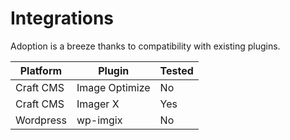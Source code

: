 # Integrations

Adoption is a breeze thanks to compatibility with existing plugins.


| Platform  | Plugin         | Tested |
|-----------|----------------|--------|
| Craft CMS | Image Optimize | No     |
| Craft CMS | Imager X       | Yes    |
| Wordpress | wp-imgix       | No     |
